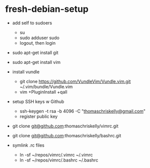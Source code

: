 # fresh-debian-setup

- add self to sudoers
  - su
  - sudo adduser <username> sudo
  - logout, then login

- sudo apt-get install git
- sudo apt-get install vim
- install vundle
  - git clone https://github.com/VundleVim/Vundle.vim.git ~/.vim/bundle/Vundle.vim
  - vim +PluginInstall +qall
- setup SSH keys w Github
  - ssh-keygen -t rsa -b 4096 -C "thomaschriskelly@gmail.com"
  - register public key
- git clone git@github.com:thomaschriskelly/vimrc.git
- git clone git@github.com:thomaschriskelly/bashrc.git
- symlink .rc files
  - ln -sf ~/repos/vimrc/.vimrc ~/.vimrc
  - ln -sf ~/repos/vimrc/.bashrc ~/.bashrc
